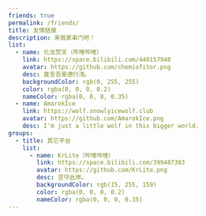 ```yaml
---
friends: true
permalink: /friends/
title: 友情链接
description: 来我家串门吧！
list:
  - name: 化龙焚天（哔哩哔哩）
    link: https://space.bilibili.com/440157948
    avatar: https://github.com/chemiofitor.png
    desc: 莫言吾辈德行浅。
    backgroundColor: rgb(0, 255, 255)
    color: rgba(0, 0, 0, 0.2)
    nameColor: rgba(0, 0, 0, 0.35)
  - name: AmarokIce
    link: https://wolf.snowlyicewolf.club
    avatar: https://github.com/AmarokIce.png
    desc: I'm just a little wolf in this bigger world.
groups:
  - title: 其它平台
    list:
      - name: KrLite（哔哩哔哩）
        link: https://space.bilibili.com/399487383
        avatar: https://github.com/KrLite.png
        desc: 坚守此岸。
        backgroundColor: rgb(15, 255, 159)
        color: rgba(0, 0, 0, 0.2)
        nameColor: rgba(0, 0, 0, 0.35)
---
```

